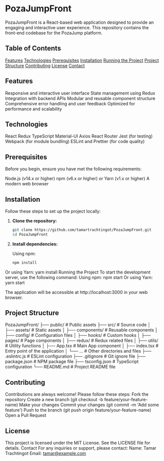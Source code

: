 # PozaJumpFront

PozaJumpFront is a React-based web application designed to provide an engaging and interactive user experience. This repository contains the front-end codebase for the PozaJump platform.

## Table of Contents

[Features](#features)
[Technologies](#technologies)
[Prerequisites](#prerequisites)
[Installation](#installation)
[Running the Project](#running-the-project)
[Project Structure](#project-structure)
[Contributing](#contributing)
[License](#license)
[Contact](#contact)

## Features

Responsive and interactive user interface
State management using Redux
Integration with backend APIs
Modular and reusable component structure
Comprehensive error handling and user feedback
Optimized for performance and scalability

## Technologies

React
Redux
TypeScript
Material-UI
Axios
React Router
Jest (for testing)
Webpack (for module bundling)
ESLint and Prettier (for code quality)

## Prerequisites

Before you begin, ensure you have met the following requirements:

Node.js (v14.x or higher)
npm (v6.x or higher) or Yarn (v1.x or higher)
A modern web browser

## Installation

Follow these steps to set up the project locally:

1. **Clone the repository:**

   ```bash
   git clone https://github.com/tamartrachtingot/PozaJumpFront.git
   cd PozaJumpFront
2. **Install dependencies:**

   Using npm:

   ```bash
   npm install
Or using Yarn:
  yarn install
Running the Project
To start the development server, use the following command:
Using npm:
  npm start
Or using Yarn:
   yarn start

The application will be accessible at http://localhost:3000 in your web browser.
## Project Structure
PozaJumpFront/
├── public/                     # Public assets
├── src/                        # Source code
│   ├── assets/                 # Static assets
│   ├── components/             # Reusable components
│   ├── config/                 # Configuration files
│   ├── hooks/                  # Custom hooks
│   ├── pages/                  # Page components
│   ├── redux/                  # Redux related files
│   ├── utils/                  # Utility functions
│   ├── App.tsx                 # Main App component
│   ├── index.tsx               # Entry point of the application
│   └── ...                     # Other directories and files
├── .eslintrc.js                # ESLint configuration
├── .gitignore                  # Git ignore file
├── package.json                # NPM package file
├── tsconfig.json               # TypeScript configuration
└── README.md                   # Project README file
## Contributing
Contributions are always welcome! Please follow these steps:
Fork the repository
Create a new branch (git checkout -b feature/your-feature-name)
Make your changes
Commit your changes (git commit -m 'Add some feature')
Push to the branch (git push origin feature/your-feature-name)
Open a Pull Request
## License
This project is licensed under the MIT License. See the LICENSE file for details.
Contact
For any inquiries or support, please contact:
Name: Tamar Trachtingot
Email: tamar@example.com
